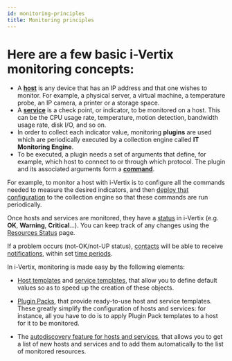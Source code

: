 ```yaml
---
id: monitoring-principles
title: Monitoring principles
---
```


# Here are a few basic i-Vertix monitoring concepts:

* A [**host**](../monitoring-hosts/monitoring-host.md) is any device that has an IP address and that one wishes to monitor. For example, a physical server, a
  virtual machine, a temperature probe, an IP camera, a printer or a storage space.
* A [**service**](../monitoring-services/monitoring-service.md) is a check point, or indicator, to be monitored on a host. This can be the CPU usage rate, temperature,
  motion detection, bandwidth usage rate, disk I/O, and so on.
* In order to collect each indicator value, monitoring **plugins** are used which are periodically executed by a
  collection engine called **IT Monitoring Engine**.
* To be executed, a plugin needs a set of arguments that define, for example, which host to connect to or through which protocol.
  The plugin and its associated arguments form a [**command**](../../monitoring-resources/generic-object-actions/commands.md).

For example, to monitor a host with i-Vertix is to configure all the commands needed to measure the desired indicators,
and then [deploy that configuration](../../monitoring-resources/monitoring-basics/config-deploy.md) to the collection engine so that these commands are run periodically.

Once hosts and services are monitored, they have a [status](../../events-alerts/viewing-events/concepts.md) in i-Vertix (e.g. **OK**, **Warning**, **Critical**...). You can keep track of any changes using the [Resources Status](../../events-alerts/viewing-events/resources-status.md) page.

If a problem occurs (not-OK/not-UP status), [contacts](../../managing-users-contacts/contacts-users.md) will be able to receive [notifications](../../events-alerts/managing-notifications/configuring-notification.md), within set [time periods](../../monitoring-resources/generic-object-actions/timeperiods.md).

In i-Vertix, monitoring is made easy by the following elements:

- [Host templates](../../monitoring-resources/monitoring-hosts/host-templates.md) and [service templates](../../monitoring-resources/monitoring-services/service-template.md), that allow you to define default values so as to speed up the creation of these objects.

- [Plugin Packs](../../monitoring-resources/monitoring-basics/plugin-packs.md), that provide ready-to-use host and service templates. These greatly simplify the configuration of hosts and services: for instance, all you have to do is to apply Plugin Pack templates to a host for it to be monitored.

- The [autodiscovery feature for hosts and services](../../monitoring-resources/discovery/description.md), that allows you to get a list of new hosts and services and to add them automatically to the list of monitored resources.
